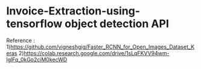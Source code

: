 # Invoice-Extraction-using- tensorflow object detection API 
Reference : 
1)https://github.com/vigneshgig/Faster_RCNN_for_Open_Images_Dataset_Keras
2)https://colab.research.google.com/drive/1sLqFKVV94wm-lglFq_0kGo2ciM0kecWD
